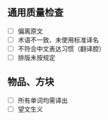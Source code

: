 ## 通用质量检查

- [ ] 偏离原文
- [ ] 术语不一致、未使用标准译名
- [ ] 不符合中文表达习惯（翻译腔）
- [ ] 排版未按规定

## 物品、方块

- [ ] 所有单词均需译出
- [ ] 望文生义
